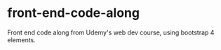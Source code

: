 # front-end-code-along
Front end code along from Udemy's web dev course, using bootstrap 4 elements. 
